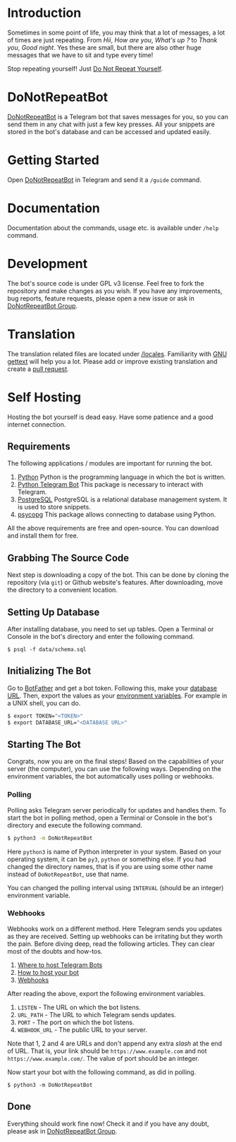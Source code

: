 # Introduction

Sometimes in some point of life, you may think that a lot of messages, a lot of times are just repeating.
From _Hii_, _How are you_, _What's up ?_ to _Thank you_, _Good night_.
Yes these are small, but there are also other huge messages that we have to sit and type every time!

Stop repeating yourself! Just [Do Not Repeat Yourself](https://en.wikipedia.org/wiki/Don't_repeat_yourself).

# DoNotRepeatBot

[DoNotRepeatBot](https://t.me/DoNotRepeatBot) is a Telegram bot that saves messages for you, so you can send them in any chat with just a few key presses.
All your snippets are stored in the bot's database and can be accessed and updated easily.

# Getting Started

Open [DoNotRepeatBot](https://t.me/DoNotRepeatBot) in Telegram and send it a `/guide` command.

# Documentation

Documentation about the commands, usage etc. is available under `/help` command.

# Development

The bot's source code is under GPL v3 license. Feel free to fork the repository and make changes as you wish.
If you have any improvements, bug reports, feature requests, please open a new issue or ask in [DoNotRepeatBot Group](https://t.me/donotrepeat).

# Translation

The translation related files are located under [/locales](/locales). Familiarity with [GNU gettext](https://www.gnu.org/software/gettext) will help you a lot.
Please add or improve existing translation and create a [pull request](https://github.com/J-Arun-Mani/DoNotRepeatBot/pulls).

# Self Hosting

Hosting the bot yourself is dead easy. Have some patience and a good internet connection.

## Requirements

The following applications / modules are important for running the bot.

1. [Python](https://python.org)
   Python is the programming language in which the bot is written.
2. [Python Telegram Bot](https://python-telegram-bot.org)
   This package is necessary to interact with Telegram.
3. [PostgreSQL](https://www,postgresql.org)
   PostgreSQL is a relational database management system. It is used to store snippets.
4. [psycopg](https://psycopg.org)
   This package allows connecting to database using Python.

All the above requirements are free and open-source. You can download and install them for free.

## Grabbing The Source Code

Next step is downloading a copy of the bot. This can be done by cloning the repository (via `git`) or Github website's features.
After downloading, move the directory to a convenient location.

## Setting Up Database

After installing database, you need to set up tables. Open a Terminal or Console in the bot's directory and enter the following command.

```psql
$ psql -f data/schema.sql
```

## Initializing The Bot

Go to [BotFather](https://t.me/BotFather) and get a bot token.
Following this, make your [database URL](https://stackoverflow.com/questions/3582552/postgresql-connection-url).
Then, export the values as your [environment variables](https://en.wikipedia.org/wiki/Environment_variable). For example in a UNIX shell, you can do.

```bash
$ export TOKEN="<TOKEN>"
$ export DATABASE_URL="<DATABASE URL>"
```

## Starting The Bot

Congrats, now you are on the final steps! Based on the capabilities of your server (the computer), you can use the following ways.
Depending on the environment variables, the bot automatically uses polling or webhooks.

### Polling

Polling asks Telegram server periodically for updates and handles them. To start the bot in polling method, open a Terminal or Console in the bot's directory and execute the following command.

```bash
$ python3 -m DoNotRepeatBot
```

Here `python3` is name of Python interpreter in your system. Based on your operating system, it can be `py3`, `python` or something else.
If you had changed the directory names, that is if you are using some other name instead of `DoNotRepeatBot`, use that name.

You can changed the polling interval using `INTERVAL` (should be an integer) environment variable.

### Webhooks

Webhooks work on a different method. Here Telegram sends you updates as they are received. Setting up webhooks can be irritating but they worth the pain.
Before diving deep, read the following articles. They can clear most of the doubts and how-tos.

1. [Where to host Telegram Bots](https://github.com/python-telegram-bot/python-telegram-bot/wiki/Where-to-host-Telegram-Bots)
2. [How to host your bot](https://github.com/python-telegram-bot/python-telegram-bot/wiki/Hosting-your-bot)
3. [Webhooks](https://github.com/python-telegram-bot/python-telegram-bot/wiki/Webhooks)

After reading the above, export the following environment variables.

1. `LISTEN` - The URL on which the bot listens.
2. `URL_PATH` - The URL to which Telegram sends updates.
3. `PORT` - The port on which the bot listens.
4. `WEBHOOK_URL` - The public URL to your server.

Note that 1, 2 and 4 are URLs and don't append any extra _slash_ at the end of URL. That is, your link should be `https://www.example.com` and not `https://www.example.com/`.
The value of port should be an integer.

Now start your bot with the following command, as did in polling.

```
$ python3 -m DoNotRepeatBot
```

## Done

Everything should work fine now! Check it and if you have any doubt, please ask in [DoNotRepeatBot Group](https://t.me/donotrepeat).
